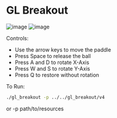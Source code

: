# GL Breakout

![image](https://github.com/user-attachments/assets/da794e88-f8dc-4d50-9d3e-f1ad1ac24ce7)
![image](https://github.com/user-attachments/assets/aa766888-5679-40bd-9ecb-5da8a973cd46)

Controls:

* Use the arrow keys to move the paddle
* Press Space to release the ball
* Press A and D to rotate X-Axis
* Press W and S to rotate Y-Axis
* Press Q to restore without rotation

To Run:
```bash
./gl_breakout -p ../../gl_breakout/v4
```

or -p path/to/resources
